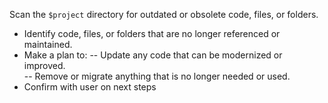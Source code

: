 Scan the `$project` directory for outdated or obsolete code, files, or folders.

- Identify code, files, or folders that are no longer referenced or maintained.
- Make a plan to:
  -- Update any code that can be modernized or improved.  
  -- Remove or migrate anything that is no longer needed or used.
- Confirm with user on next steps

